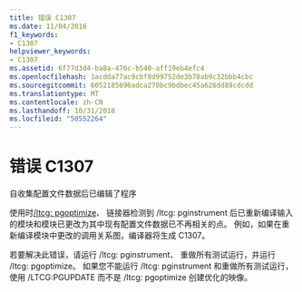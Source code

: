 ```yaml
---
title: 错误 C1307
ms.date: 11/04/2016
f1_keywords:
- C1307
helpviewer_keywords:
- C1307
ms.assetid: 6f77d3d4-ba8a-476c-b540-aff19eb4efc4
ms.openlocfilehash: 1acdda77ac9cbf8d99752de3b78ab9c32bbb4cbc
ms.sourcegitcommit: 6052185696adca270bc9bdbec45a626dd89cdcdd
ms.translationtype: MT
ms.contentlocale: zh-CN
ms.lasthandoff: 10/31/2018
ms.locfileid: "50552264"
---
```

# <a name="fatal-error-c1307"></a>错误 C1307

自收集配置文件数据后已编辑了程序

使用时[/ltcg: pgoptimize](../../build/reference/ltcg-link-time-code-generation.md)、 链接器检测到 /ltcg: pginstrument 后已重新编译输入的模块和模块已更改为其中现有配置文件数据已不再相关的点。 例如，如果在重新编译模块中更改的调用关系图，编译器将生成 C1307。

若要解决此错误，请运行 /ltcg: pginstrument、 重做所有测试运行，并运行 /ltcg: pgoptimize。 如果您不能运行 /ltcg: pginstrument 和重做所有测试运行，使用 /LTCG:PGUPDATE 而不是 /ltcg: pgoptimize 创建优化的映像。